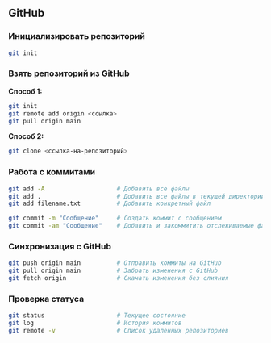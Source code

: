 ## GitHub

### Инициализировать репозиторий
```bash
git init
```

### Взять репозиторий из GitHub
**Способ 1:**
```bash
git init
git remote add origin <ссылка>
git pull origin main
```

**Способ 2:**
```bash
git clone <ссылка-на-репозиторий>
```

### Работа с коммитами
```bash
git add -A                    # Добавить все файлы
git add .                     # Добавить все файлы в текущей директории
git add filename.txt          # Добавить конкретный файл

git commit -m "Сообщение"     # Создать коммит с сообщением
git commit -am "Сообщение"    # Добавить и закоммитить отслеживаемые файлы
```

### Синхронизация с GitHub
```bash
git push origin main          # Отправить коммиты на GitHub
git pull origin main          # Забрать изменения с GitHub
git fetch origin              # Скачать изменения без слияния
```

### Проверка статуса
```bash
git status                    # Текущее состояние
git log                       # История коммитов
git remote -v                 # Список удаленных репозиториев
```
